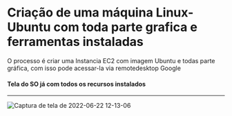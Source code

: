 # Criação de uma máquina Linux-Ubuntu com toda parte grafica e ferramentas instaladas



O processo é criar uma Instancia EC2 com imagem Ubuntu e todas parte gráfica, com isso pode acessar-la via remotedesktop Google 

#### Tela do SO já com todos os recursos instalados 
--- 
![Captura de tela de 2022-06-22 12-13-06](https://user-images.githubusercontent.com/102867453/175073751-492471df-0a1a-4fac-959b-f66f478cc6be.png)
